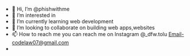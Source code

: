 - 👋 Hi, I’m @phishwithme
- 👀 I’m interested in 
- 🌱 I’m currently learning web development 
- 💞️ I’m looking to collaborate on building web apps,websites
- 📫 How to reach me you can reach me on Instagram @_dfw.tolu Email-codelaw07@gmail.com 
- 
  

<!---
phishwithme/phishwithme is a ✨ special ✨ repository because its `README.md` (this file) appears on your GitHub profile.
You can click the Preview link to take a look at your changes.
--->
